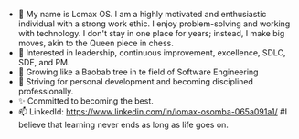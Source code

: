 - 👋 My name is Lomax OS. I am a highly motivated and enthusiastic individual with a strong work ethic. I enjoy problem-solving and working with technology. I don't stay in one place for years; instead, I make big moves, akin to the Queen piece in chess.
- 👀 Interested in leadership, continuous improvement, excellence, SDLC, SDE, and PM.
- 🌱 Growing like a Baobab tree in te field of Software Engineering
- 💞️ Striving for personal development and becoming disciplined professionally.
- ✨ Committed to becoming the best.
- 📫 LinkedId: https://www.linkedin.com/in/lomax-osomba-065a091a1/
#I believe that learning never ends as long as life goes on.
  

<!---
LomaxOS/LomaxOS is a ✨ special ✨ repository because its `README.md` (this file) appears on your GitHub profile.
You can click the Preview link to take a look at your changes.
--->
